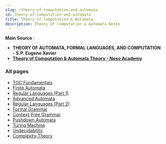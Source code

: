 ```yaml
---
slug: /theory-of-computation-and-automata
id: theory-of-computation-and-automata
title: Theory of Computation & Automata
description: Theory of Computation & Automata Notes
---
```


**Main Source** :

- **THEORY OF AUTOMATA, FORMAL LANGUAGES, AND COMPUTATION - S.P. Eugene Xavier**
- **[Theory of Computation & Automata Theory - Neso Academy](https://youtube.com/playlist?list=PLBlnK6fEyqRgp46KUv4ZY69yXmpwKOIev&si=tOZVFW_dX6A8gjui)**

### All pages

- [TOC Fundamentals](theory-of-computation-and-automata/toc-fundamentals)
- [Finite Automata](theory-of-computation-and-automata/finite-automata)
- [Regular Languages (Part 1)](theory-of-computation-and-automata/regular-languages-part-1)
- [Advanced Automata](theory-of-computation-and-automata/advanced-automata)
- [Regular Languages (Part 2)](theory-of-computation-and-automata/regular-languages-part-2)
- [Formal Grammar](theory-of-computation-and-automata/formal-grammar)
- [Context-Free Grammar](theory-of-computation-and-automata/context-free-grammar)
- [Pushdown Automata](theory-of-computation-and-automata/pushdown-automata)
- [Turing Machine](theory-of-computation-and-automata/turing-machine)
- [Undecidability](theory-of-computation-and-automata/undecidability)
- [Complexity-Theory](theory-of-computation-and-automata/complexity-theory)
